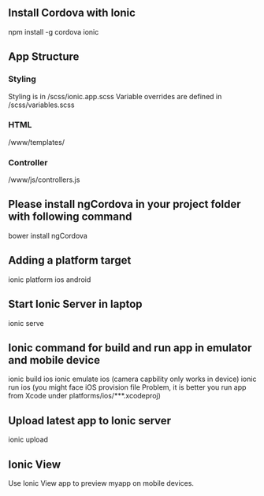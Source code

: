 
## Install Cordova with Ionic
npm install -g cordova ionic

## App Structure
### Styling
Styling is in /scss/ionic.app.scss
Variable overrides are defined in /scss/variables.scss
### HTML
/www/templates/
### Controller
/www/js/controllers.js

## Please install ngCordova in your project folder with following command 
bower install ngCordova

## Adding a platform target
ionic platform ios android

## Start Ionic Server in laptop
ionic serve

## Ionic command for build and run app in emulator and mobile device
ionic build ios
ionic emulate ios  (camera capbility only works in device)
ionic run ios      (you might face iOS provision file Problem, it is better you run app from Xcode under platforms/ios/***.xcodeproj)

## Upload latest app to Ionic server
ionic upload

## Ionic View
Use Ionic View app to preview myapp on mobile devices.





